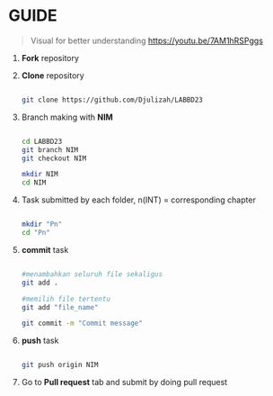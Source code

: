 # GUIDE
> Visual for better understanding https://youtu.be/7AM1hRSPggs

1. **Fork** repository
   
3. **Clone** repository
   
   ```sh
   
   git clone https://github.com/Djulizah/LABBD23
   
   ```
4. Branch making with **NIM**
   
   ```sh
   
   cd LABBD23
   git branch NIM
   git checkout NIM
   
   mkdir NIM
   cd NIM
   
   ```
   
5. Task submitted by each folder, n(INT) = corresponding chapter
   
   ```sh
   
   mkdir "Pn"
   cd "Pn"
   
   ```
   
6. **commit** task
   
   ```sh
   
   #menambahkan seluruh file sekaligus
   git add .
   
   #memilih file tertentu
   git add "file_name"
   
   git commit -m "Commit message"
   
   ```
   
7. **push** task
    
   ```sh
   
   git push origin NIM
   
   ```
   
8. Go to **Pull request** tab and submit by doing pull request
